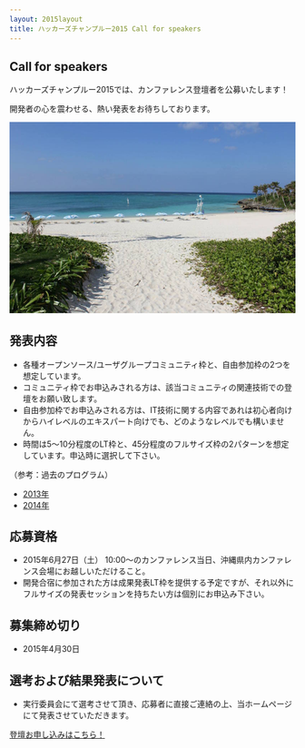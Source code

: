 ```yaml
---
layout: 2015layout
title: ハッカーズチャンプルー2015 Call for speakers
---
```



Call for speakers
--------------------------------------------------------------------------------

ハッカーズチャンプルー2015では、カンファレンス登壇者を公募いたします！

開発者の心を震わせる、熱い発表をお待ちしております。

![ビーチ](/img/2015/10981081_833368103368984_5511218503026796313_o.jpg)

## 発表内容

* 各種オープンソース/ユーザグループコミュニティ枠と、自由参加枠の2つを想定しています。
* コミュニティ枠でお申込みされる方は、該当コミュニティの関連技術での登壇をお願い致します。
* 自由参加枠でお申込みされる方は、IT技術に関する内容であれは初心者向けからハイレベルのエキスパート向けでも、どのようなレベルでも構いません。
* 時間は5〜10分程度のLT枠と、45分程度のフルサイズ枠の2パターンを想定しています。申込時に選択して下さい。

（参考：過去のプログラム）

* [2013年](/2013/program.html)
* [2014年](/2014/program.html)


## 応募資格

* 2015年6月27日（土） 10:00〜のカンファレンス当日、沖縄県内カンファレンス会場にお越しいただけること。
* 開発合宿に参加された方は成果発表LT枠を提供する予定ですが、それ以外にフルサイズの発表セッションを持ちたい方は個別にお申込み下さい。

## 募集締め切り

* 2015年4月30日

## 選考および結果発表について

* 実行委員会にて選考させて頂き、応募者に直接ご連絡の上、当ホームページにて発表させていただきます。


<p><a href="http://goo.gl/forms/VqU2CeAFpI" class="medium button" target="_blank">登壇お申し込みはこちら！</a></p>
